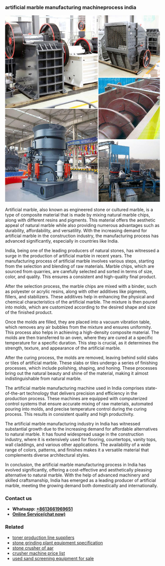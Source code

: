 <h3>artificial marble manufacturing machineprocess india</h3><img src='1708497212.jpg' alt=''><p>Artificial marble, also known as engineered stone or cultured marble, is a type of composite material that is made by mixing natural marble chips, along with different resins and pigments. This material offers the aesthetic appeal of natural marble while also providing numerous advantages such as durability, affordability, and versatility. With the increasing demand for artificial marble in the construction industry, the manufacturing process has advanced significantly, especially in countries like India.</p><p>India, being one of the leading producers of natural stones, has witnessed a surge in the production of artificial marble in recent years. The manufacturing process of artificial marble involves various steps, starting from the selection and blending of raw materials. Marble chips, which are sourced from quarries, are carefully selected and sorted in terms of size, color, and quality. This ensures a consistent and high-quality final product.</p><p>After the selection process, the marble chips are mixed with a binder, such as polyester or acrylic resins, along with other additives like pigments, fillers, and stabilizers. These additives help in enhancing the physical and chemical characteristics of the artificial marble. The mixture is then poured into molds, which are customized according to the desired shape and size of the finished product.</p><p>Once the molds are filled, they are placed into a vacuum vibration table, which removes any air bubbles from the mixture and ensures uniformity. This process also helps in achieving a high-density composite material. The molds are then transferred to an oven, where they are cured at a specific temperature for a specific duration. This step is crucial, as it determines the strength, texture, and appearance of the artificial marble.</p><p>After the curing process, the molds are removed, leaving behind solid slabs or tiles of artificial marble. These slabs or tiles undergo a series of finishing processes, which include polishing, shaping, and honing. These processes bring out the natural beauty and shine of the material, making it almost indistinguishable from natural marble.</p><p>The artificial marble manufacturing machine used in India comprises state-of-the-art technology that delivers precision and efficiency in the production process. These machines are equipped with computerized control systems that ensure accurate mixing of raw materials, automated pouring into molds, and precise temperature control during the curing process. This results in consistent quality and high productivity.</p><p>The artificial marble manufacturing industry in India has witnessed substantial growth due to the increasing demand for affordable alternatives to natural marble. It has found widespread usage in the construction industry, where it is extensively used for flooring, countertops, vanity tops, wall claddings, and various other applications. The availability of a wide range of colors, patterns, and finishes makes it a versatile material that complements diverse architectural styles.</p><p>In conclusion, the artificial marble manufacturing process in India has evolved significantly, offering a cost-effective and aesthetically pleasing alternative to natural marble. With the help of advanced machinery and skilled craftsmanship, India has emerged as a leading producer of artificial marble, meeting the growing demand both domestically and internationally.</p><h3>Contact us</h3><ul><li><strong>Whatsapp:&nbsp;<a href="https://wa.me/8613661969651">+8613661969651</a></strong></li><li><a href="https://swt.shibang-china.com/?git&amp;zhl&amp;artificial marble manufacturing machineprocess india"><strong>Online Service(chat now)</strong></a></li></ul><h3>Related</h3><ul><li><a href='toner production line suppliers.md'>toner production line suppliers</a></li><li><a href='stone grinding plant equipment specification.md'>stone grinding plant equipment specification</a></li><li><a href='stone crusher of aar.md'>stone crusher of aar</a></li><li><a href='crusher machine price list.md'>crusher machine price list</a></li><li><a href='used sand screening equipment for sale.md'>used sand screening equipment for sale</a></li></ul>